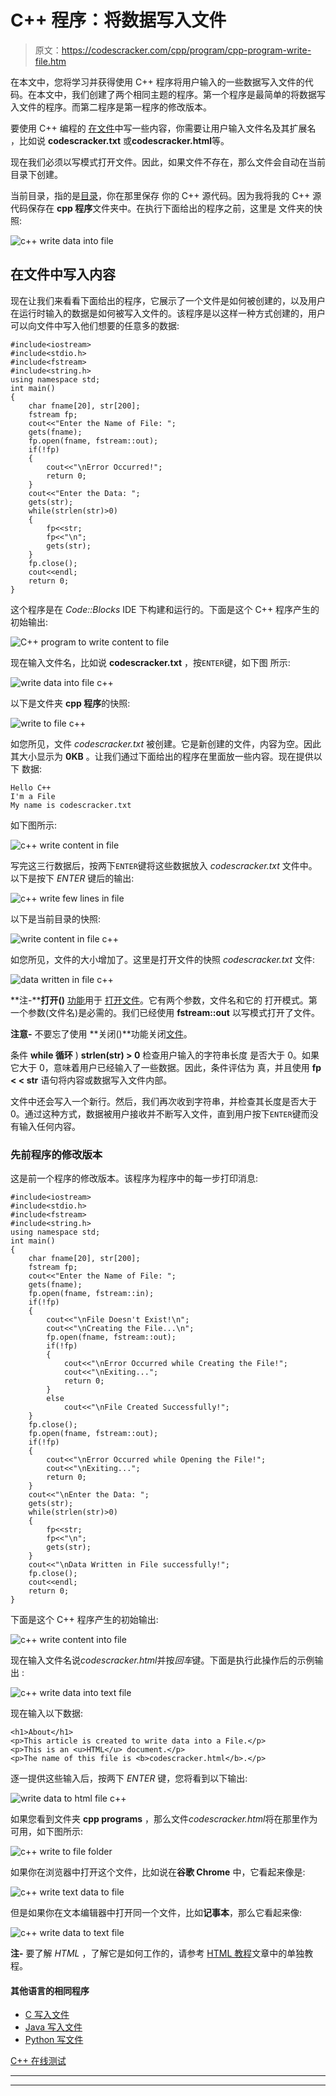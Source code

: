 # C++ 程序：将数据写入文件

> 原文：<https://codescracker.com/cpp/program/cpp-program-write-file.htm>

在本文中，您将学习并获得使用 C++ 程序将用户输入的一些数据写入文件的代码。在本文中，我们创建了两个相同主题的程序。第一个程序是最简单的将数据写入文件的程序。而第二程序是第一程序的修改版本。

要使用 C++ 编程的 [在](/cpp/index.htm)[文件](/operating-system/files.htm)中写一些内容，你需要让用户输入文件名及其扩展名 ，比如说 **codescracker.txt** 或**codescracker.html**等。

现在我们必须以写模式打开文件。因此，如果文件不存在，那么文件会自动在当前目录下创建。

当前目录，指的是[目录](/operating-system/directories.htm)，你在那里保存 你的 C++ 源代码。因为我将我的 C++ 源代码保存在 **cpp 程序**文件夹中。在执行下面给出的程序之前，这里是 文件夹的快照:

![c++ write data into file](img/9e439985a19cf0d5ba7f28f9c700f91a.png)

## 在文件中写入内容

现在让我们来看看下面给出的程序，它展示了一个文件是如何被创建的，以及用户在运行时输入的数据是如何被写入文件的。该程序是以这样一种方式创建的，用户可以向文件中写入他们想要的任意多的数据:

```
#include<iostream>
#include<stdio.h>
#include<fstream>
#include<string.h>
using namespace std;
int main()
{
    char fname[20], str[200];
    fstream fp;
    cout<<"Enter the Name of File: ";
    gets(fname);
    fp.open(fname, fstream::out);
    if(!fp)
    {
        cout<<"\nError Occurred!";
        return 0;
    }
    cout<<"Enter the Data: ";
    gets(str);
    while(strlen(str)>0)
    {
        fp<<str;
        fp<<"\n";
        gets(str);
    }
    fp.close();
    cout<<endl;
    return 0;
}
```

这个程序是在 *Code::Blocks* IDE 下构建和运行的。下面是这个 C++ 程序产生的初始输出:

![C++ program to write content to file](img/d991c3955225549289d9d795e831c476.png)

现在输入文件名，比如说 **codescracker.txt** ，按`ENTER`键，如下图 所示:

![write data into file c++](img/bd871ce10cae6feba425cd674a340b00.png)

以下是文件夹 **cpp 程序**的快照:

![write to file c++](img/3052aa152a92f691bde4876196ec33b9.png)

如您所见，文件 *codescracker.txt* 被创建。它是新创建的文件，内容为空。因此 其大小显示为 **0KB** 。让我们通过下面给出的程序在里面放一些内容。现在提供以下 数据:

```
Hello C++
I'm a File
My name is codescracker.txt
```

如下图所示:

![c++ write content in file](img/cd6de4efe68b8ac0381140597f88aec7.png)

写完这三行数据后，按两下`ENTER`键将这些数据放入 *codescracker.txt* 文件中。以下是按下 *ENTER* 键后的输出:

![c++ write few lines in file](img/d3fd2d9545c3b6aa45d1da41d7305ff5.png)

以下是当前目录的快照:

![write content in file c++](img/a117ee834345ce4f97e16cdb7f27d4cd.png)

如您所见，文件的大小增加了。这里是打开文件的快照 *codescracker.txt* 文件:

![data written in file c++](img/a4b368e81b36e2f64b762bd4f087febf.png)

**注-****打开()** [功能](/cpp/cpp-functions.htm)用于 [打开文件](/cpp/cpp-opening-closing-files.htm)。它有两个参数，文件名和它的 打开模式。第一个参数(文件名)是必需的。我们已经使用 **fstream::out** 以写模式打开了文件。

**注意-** 不要忘了使用 **关闭()**功能关闭[文件](/cpp/cpp-opening-closing-files.htm)。

条件 **while 循环** ) **strlen(str) > 0** 检查用户输入的字符串长度 是否大于 0。如果它大于 0，意味着用户已经输入了一些数据。因此，条件评估为 真，并且使用 **fp < < str** 语句将内容或数据写入文件内部。

文件中还会写入一个新行。然后，我们再次收到字符串，并检查其长度是否大于 0。通过这种方式，数据被用户接收并不断写入文件，直到用户按下`ENTER`键而没有输入任何内容。

### 先前程序的修改版本

这是前一个程序的修改版本。该程序为程序中的每一步打印消息:

```
#include<iostream>
#include<stdio.h>
#include<fstream>
#include<string.h>
using namespace std;
int main()
{
    char fname[20], str[200];
    fstream fp;
    cout<<"Enter the Name of File: ";
    gets(fname);
    fp.open(fname, fstream::in);
    if(!fp)
    {
        cout<<"\nFile Doesn't Exist!\n";
        cout<<"\nCreating the File...\n";
        fp.open(fname, fstream::out);
        if(!fp)
        {
            cout<<"\nError Occurred while Creating the File!";
            cout<<"\nExiting...";
            return 0;
        }
        else
            cout<<"\nFile Created Successfully!";
    }
    fp.close();
    fp.open(fname, fstream::out);
    if(!fp)
    {
        cout<<"\nError Occurred while Opening the File!";
        cout<<"\nExiting...";
        return 0;
    }
    cout<<"\nEnter the Data: ";
    gets(str);
    while(strlen(str)>0)
    {
        fp<<str;
        fp<<"\n";
        gets(str);
    }
    cout<<"\nData Written in File successfully!";
    fp.close();
    cout<<endl;
    return 0;
}
```

下面是这个 C++ 程序产生的初始输出:

![c++ write content into file](img/0e8d162fa9208c6ef95a21c24518e167.png)

现在输入文件名说*codescracker.html*并按*回车*键。下面是执行此操作后的示例输出 :

![c++ write data into text file](img/23c0296fcb38894f51bcc8fdc9e9e7d6.png)

现在输入以下数据:

```
<h1>About</h1>
<p>This article is created to write data into a File.</p>
<p>This is an <u>HTML</u> document.</p>
<p>The name of this file is <b>codescracker.html</b>.</p>
```

逐一提供这些输入后，按两下 *ENTER* 键，您将看到以下输出:

![write data to html file c++](img/fc6c7927d14b4fe6af6d0354b3ea81df.png)

如果您看到文件夹 **cpp programs** ，那么文件*codescracker.html*将在那里作为 可用，如下图所示:

![c++ write to file folder](img/b76419944f1af802b91fc0005ab55daa.png)

如果你在浏览器中打开这个文件，比如说在**谷歌 Chrome** 中，它看起来像是:

![c++ write text data to file](img/0ad772e5703889a41da73a6da57894c1.png)

但是如果你在文本编辑器中打开同一个文件，比如**记事本**，那么它看起来像:

![c++ write data to text file](img/e94fb36f4959a4894ec6654e48448ec3.png)

**注-** 要了解 *HTML* ，了解它是如何工作的，请参考 [HTML 教程](/html/index.htm)文章中的单独教程。

#### 其他语言的相同程序

*   [C 写入文件](/c/program/c-program-write-file.htm)
*   [Java 写入文件](/java/program/java-program-write-to-file.htm)
*   [Python 写文件](/python/program/python-program-write-to-file.htm)

[C++ 在线测试](/exam/showtest.php?subid=3)

* * *

* * *